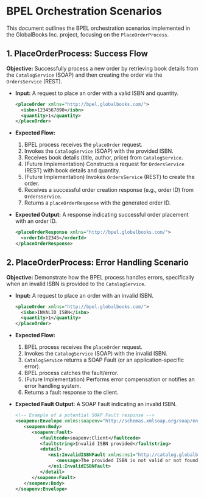 # BPEL Orchestration Scenarios

This document outlines the BPEL orchestration scenarios implemented in the GlobalBooks Inc. project, focusing on the `PlaceOrderProcess`.

## 1. PlaceOrderProcess: Success Flow

**Objective:** Successfully process a new order by retrieving book details from the `CatalogService` (SOAP) and then creating the order via the `OrdersService` (REST).

-   **Input:** A request to place an order with a valid ISBN and quantity.

    ```xml
    <placeOrder xmlns="http://bpel.globalbooks.com/">
      <isbn>1234567890</isbn>
      <quantity>1</quantity>
    </placeOrder>
    ```

-   **Expected Flow:**
    1.  BPEL process receives the `placeOrder` request.
    2.  Invokes the `CatalogService` (SOAP) with the provided ISBN.
    3.  Receives book details (title, author, price) from `CatalogService`.
    4.  (Future Implementation) Constructs a request for `OrdersService` (REST) with book details and quantity.
    5.  (Future Implementation) Invokes `OrdersService` (REST) to create the order.
    6.  Receives a successful order creation response (e.g., order ID) from `OrdersService`.
    7.  Returns a `placeOrderResponse` with the generated order ID.

-   **Expected Output:** A response indicating successful order placement with an order ID.

    ```xml
    <placeOrderResponse xmlns="http://bpel.globalbooks.com/">
      <orderId>12345</orderId>
    </placeOrderResponse>
    ```

## 2. PlaceOrderProcess: Error Handling Scenario

**Objective:** Demonstrate how the BPEL process handles errors, specifically when an invalid ISBN is provided to the `CatalogService`.

-   **Input:** A request to place an order with an invalid ISBN.

    ```xml
    <placeOrder xmlns="http://bpel.globalbooks.com/">
      <isbn>INVALID_ISBN</isbn>
      <quantity>1</quantity>
    </placeOrder>
    ```

-   **Expected Flow:**
    1.  BPEL process receives the `placeOrder` request.
    2.  Invokes the `CatalogService` (SOAP) with the invalid ISBN.
    3.  `CatalogService` returns a SOAP Fault (or an application-specific error).
    4.  BPEL process catches the fault/error.
    5.  (Future Implementation) Performs error compensation or notifies an error handling system.
    6.  Returns a fault response to the client.

-   **Expected Fault Output:** A SOAP Fault indicating an invalid ISBN.

    ```xml
    <!-- Example of a potential SOAP Fault response -->
    <soapenv:Envelope xmlns:soapenv="http://schemas.xmlsoap.org/soap/envelope/">
       <soapenv:Body>
          <soapenv:Fault>
             <faultcode>soapenv:Client</faultcode>
             <faultstring>Invalid ISBN provided</faultstring>
             <detail>
                <ns1:InvalidISBNFault xmlns:ns1="http://catalog.globalbooks.com/">
                   <message>The provided ISBN is not valid or not found.</message>
                </ns1:InvalidISBNFault>
             </detail>
          </soapenv:Fault>
       </soapenv:Body>
    </soapenv:Envelope>
    ```
